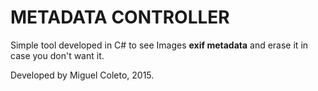 # METADATA CONTROLLER

Simple tool developed in C# to see Images **exif metadata** and erase it in case you don't want it.


Developed by Miguel Coleto, 2015.
